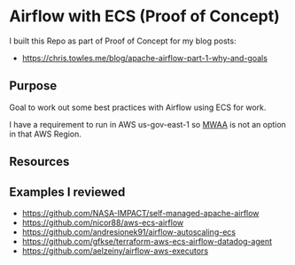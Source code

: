 # Airflow with ECS (Proof of Concept)

I built this Repo as part of Proof of Concept for my blog posts:

- https://chris.towles.me/blog/apache-airflow-part-1-why-and-goals


## Purpose

Goal to work out some best practices with Airflow using ECS for work.

I have a requirement to run in AWS us-gov-east-1 so [MWAA](https://docs.aws.amazon.com/general/latest/gr/mwaa.html) is not an option in that AWS Region.

## Resources


## Examples I reviewed

- https://github.com/NASA-IMPACT/self-managed-apache-airflow
- https://github.com/nicor88/aws-ecs-airflow
- https://github.com/andresionek91/airflow-autoscaling-ecs
- https://github.com/gfkse/terraform-aws-ecs-airflow-datadog-agent
- https://github.com/aelzeiny/airflow-aws-executors










